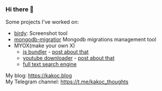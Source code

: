 ### Hi there 👋

Some projects I've worked on:
- [birdy](https://github.com/kakoc/birdy): Screenshot tool
- [mongodb-migratior](https://github.com/kakoc/mongodb_migrator) Mongodb migrations management tool
- MYOX(make your own X)
  - [js bundler](https://github.com/kakoc/myox_js_bundler) - [post about that](https://kakoc.blog/blog/myox-js-bundler/)
  - [youtube downloader](https://github.com/kakoc/youtube-downloader) - [post about that](https://kakoc.blog/blog/myox-youtube-downloader/)
  - [full text search engine](https://kakoc.blog/blog/myox-ftse)


My blog: https://kakoc.blog  
My Telegram channel: https://t.me/kakoc_thoughts

<!--
**kakoc/kakoc** is a ✨ _special_ ✨ repository because its `README.md` (this file) appears on your GitHub profile.

Here are some ideas to get you started:

- 🔭 I’m currently working on ...
- 🌱 I’m currently learning ...
- 👯 I’m looking to collaborate on ...
- 🤔 I’m looking for help with ...
- 💬 Ask me about ...
- 📫 How to reach me: ...
- 😄 Pronouns: ...
- ⚡ Fun fact: ...
-->
